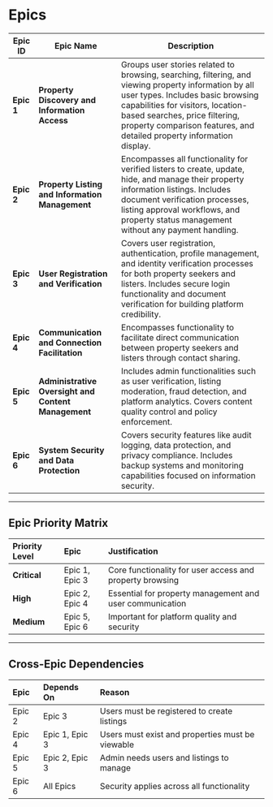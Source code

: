# Epics
<table>
<thead>
<tr>
<th >Epic ID</th>
<th >Epic Name</th>
<th >Description</th>
</tr>
</thead>
<tbody>

<tr>
<td><strong>Epic 1</strong></td>
<td><strong>Property Discovery and Information Access</strong></td>
<td>Groups user stories related to browsing, searching, filtering, and viewing property information by all user types. Includes basic browsing capabilities for visitors, location-based searches, price filtering, property comparison features, and detailed property information display.</td>
</tr>

<tr>
<td><strong>Epic 2</strong></td>
<td><strong>Property Listing and Information Management</strong></td>
<td>Encompasses all functionality for verified listers to create, update, hide, and manage their property information listings. Includes document verification processes, listing approval workflows, and property status management without any payment handling.</td>
</tr>

<tr>
<td><strong>Epic 3</strong></td>
<td><strong>User Registration and Verification</strong></td>
<td>Covers user registration, authentication, profile management, and identity verification processes for both property seekers and listers. Includes secure login functionality and document verification for building platform credibility.</td>
</tr>

<tr>
<td><strong>Epic 4</strong></td>
<td><strong>Communication and Connection Facilitation</strong></td>
<td>Encompasses functionality to facilitate direct communication between property seekers and listers through contact sharing.</td>
</tr>

<tr>
<td><strong>Epic 5</strong></td>
<td><strong>Administrative Oversight and Content Management</strong></td>
<td>Includes admin functionalities such as user verification, listing moderation, fraud detection, and platform analytics. Covers content quality control and policy enforcement.</td>
</tr>

<tr>
<td><strong>Epic 6</strong></td>
<td><strong>System Security and Data Protection</strong></td>
<td>Covers security features like audit logging, data protection, and privacy compliance. Includes backup systems and monitoring capabilities focused on information security.
</td>
</tr>

</tbody>
</table>

***

## Epic Priority Matrix

| Priority Level | Epic | Justification |
| :-- | :-- | :-- |
| **Critical** | Epic 1, Epic 3 | Core functionality for user access and property browsing |
| **High** | Epic 2, Epic 4 | Essential for property management and user communication |
| **Medium** | Epic 5, Epic 6 | Important for platform quality and security |


***
## Cross-Epic Dependencies

| Epic | Depends On | Reason |
| :-- | :-- | :-- |
| Epic 2 | Epic 3 | Users must be registered to create listings |
| Epic 4 | Epic 1, Epic 3 | Users must exist and properties must be viewable |
| Epic 5 | Epic 2, Epic 3 | Admin needs users and listings to manage |
| Epic 6 | All Epics | Security applies across all functionality |



